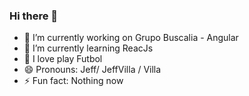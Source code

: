 ### Hi there 👋

- 🔭 I’m currently working on Grupo Buscalia - Angular
- 🌱 I’m currently learning ReacJs
- 👯 I love play Futbol
- 😄 Pronouns: Jeff/ JeffVilla / Villa 
- ⚡ Fun fact: Nothing now
<!--
**JEFFVILLA/jeffvilla** is a ✨ _special_ ✨ repository because its `README.md` (this file) appears on your GitHub profile.

Here are some ideas to get you started:

- 🔭 I’m currently working on ...
- 🌱 I’m currently learning ...
- 👯 I’m looking to collaborate on ...
- 🤔 I’m looking for help with ...
- 💬 Ask me about ...
- 📫 How to reach me: ...
- 😄 Pronouns: ...
- ⚡ Fun fact: ...
-->
